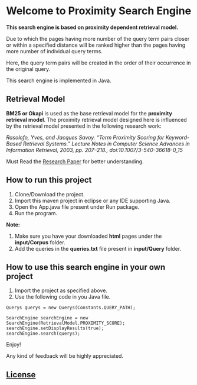 # Welcome to Proximity Search Engine

**This search engine is based on proximity dependent retrieval model.**

Due to which the pages having more number of the query term pairs closer or within a specified distance will be ranked higher than the pages having more number of individual query terms.

Here, the query term pairs will be created in the order of their occurrence in the original query.

This search engine is implemented in Java.

## Retrieval Model

**BM25 or Okapi** is used as the base retrieval model for the **proximity retrieval model**.
The proximity retrieval model designed here is influenced by the retrieval model presented in the following research work:

*Rasolofo, Yves, and Jacques Savoy. “Term Proximity Scoring for Keyword-Based Retrieval Systems.”
Lecture Notes in Computer Science Advances in Information Retrieval, 2003, pp. 207–218.,
doi:10.1007/3-540-36618-0_15*

Must Read the [Research Paper](http://citeseerx.ist.psu.edu/viewdoc/download?doi=10.1.1.174.8359&rep=rep1&type=pdf) for better understanding.

## How to run this project

1. Clone/Download the project.
2. Import this maven project in eclipse or any IDE supporting Java.
3. Open the App.java file present under Run package.
4. Run the program.

**Note:**
1. Make sure you have your downloaded **html** pages under the **input/Corpus** folder.
2. Add the queries in the **queries.txt** file present in **input/Query** folder.

## How to use this search engine in your own project

1. Import the project as specified above.
2. Use the following code in you Java file.

```
Querys querys = new Querys(Constants.QUERY_PATH);
	
SearchEngine searchEngine = new SearchEngine(RetrievalModel.PROXIMITY_SCORE);
searchEngine.setDisplayResults(true);
searchEngine.search(querys);
```

Enjoy!

Any kind of feedback will be highly appreciated.


## [License](https://github.com/divyavijaysahay/Proximity-Search-Engine/blob/master/LICENSE)
